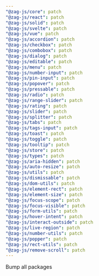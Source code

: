 ```yaml
---
"@zag-js/core": patch
"@zag-js/react": patch
"@zag-js/solid": patch
"@zag-js/svelte": patch
"@zag-js/vue": patch
"@zag-js/accordion": patch
"@zag-js/checkbox": patch
"@zag-js/combobox": patch
"@zag-js/dialog": patch
"@zag-js/editable": patch
"@zag-js/menu": patch
"@zag-js/number-input": patch
"@zag-js/pin-input": patch
"@zag-js/popover": patch
"@zag-js/pressable": patch
"@zag-js/radio": patch
"@zag-js/range-slider": patch
"@zag-js/rating": patch
"@zag-js/slider": patch
"@zag-js/splitter": patch
"@zag-js/tabs": patch
"@zag-js/tags-input": patch
"@zag-js/toast": patch
"@zag-js/toggle": patch
"@zag-js/tooltip": patch
"@zag-js/store": patch
"@zag-js/types": patch
"@zag-js/aria-hidden": patch
"@zag-js/auto-resize": patch
"@zag-js/utils": patch
"@zag-js/dismissable": patch
"@zag-js/dom-utils": patch
"@zag-js/element-rect": patch
"@zag-js/element-size": patch
"@zag-js/focus-scope": patch
"@zag-js/focus-visible": patch
"@zag-js/form-utils": patch
"@zag-js/hover-intent": patch
"@zag-js/interact-outside": patch
"@zag-js/live-region": patch
"@zag-js/number-utils": patch
"@zag-js/popper": patch
"@zag-js/rect-utils": patch
"@zag-js/remove-scroll": patch
---
```


Bump all packages
